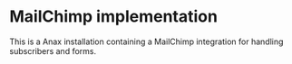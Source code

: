 # MailChimp implementation

This is a Anax installation containing a MailChimp integration for handling subscribers and forms.
